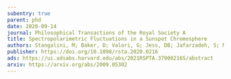 ```yaml
---
subentry: true
parent: phd
date: 2020-09-14
journal: Philosophical Transactions of the Royal Society A
title: Spectropolarimetric Fluctuations in a Sunspot Chromosphere
authors: Stangalini, M; Baker, D; Valori, G; Jess, DB; Jafarzadeh, S; Murabito, M; To, ASH; Brooks, DH; Ermolli, I; Giorgi, F; <em>MacBride, CD</em>
publisher: https://doi.org/10.1098/rsta.2020.0216
ads: https://ui.adsabs.harvard.edu/abs/2021RSPTA.37900216S/abstract
arxiv: https://arxiv.org/abs/2009.05302
---
```

